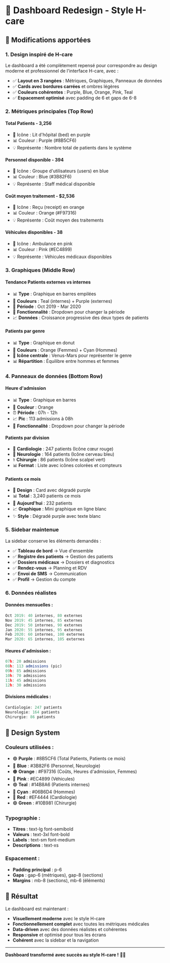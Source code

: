 # 🎨 Dashboard Redesign - Style H-care

## 🎯 Modifications apportées

### 1. **Design inspiré de H-care**
Le dashboard a été complètement repensé pour correspondre au design moderne et professionnel de l'interface H-care, avec :
- ✅ **Layout en 3 rangées** : Métriques, Graphiques, Panneaux de données
- ✅ **Cards avec bordures carrées** et ombres légères
- ✅ **Couleurs cohérentes** : Purple, Blue, Orange, Pink, Teal
- ✅ **Espacement optimisé** avec padding de 6 et gaps de 6-8

### 2. **Métriques principales (Top Row)**

#### **Total Patients** - 3,256
- 🎨 Icône : Lit d'hôpital (bed) en purple
- 📊 Couleur : Purple (#8B5CF6)
- 💡 Représente : Nombre total de patients dans le système

#### **Personnel disponible** - 394
- 🎨 Icône : Groupe d'utilisateurs (users) en blue
- 📊 Couleur : Blue (#3B82F6)
- 💡 Représente : Staff médical disponible

#### **Coût moyen traitement** - $2,536
- 🎨 Icône : Reçu (receipt) en orange
- 📊 Couleur : Orange (#F97316)
- 💡 Représente : Coût moyen des traitements

#### **Véhicules disponibles** - 38
- 🎨 Icône : Ambulance en pink
- 📊 Couleur : Pink (#EC4899)
- 💡 Représente : Véhicules médicaux disponibles

### 3. **Graphiques (Middle Row)**

#### **Tendance Patients externes vs internes**
- 📊 **Type** : Graphique en barres empilées
- 🎨 **Couleurs** : Teal (internes) + Purple (externes)
- 📅 **Période** : Oct 2019 - Mar 2020
- 🔧 **Fonctionnalité** : Dropdown pour changer la période
- 📈 **Données** : Croissance progressive des deux types de patients

#### **Patients par genre**
- 📊 **Type** : Graphique en donut
- 🎨 **Couleurs** : Orange (Femmes) + Cyan (Hommes)
- 🎯 **Icône centrale** : Venus-Mars pour représenter le genre
- 📊 **Répartition** : Équilibre entre hommes et femmes

### 4. **Panneaux de données (Bottom Row)**

#### **Heure d'admission**
- 📊 **Type** : Graphique en barres
- 🎨 **Couleur** : Orange
- ⏰ **Période** : 07h - 12h
- 📈 **Pic** : 113 admissions à 08h
- 🔧 **Fonctionnalité** : Dropdown pour changer la période

#### **Patients par division**
- 🏥 **Cardiologie** : 247 patients (Icône cœur rouge)
- 🧠 **Neurologie** : 164 patients (Icône cerveau bleu)
- ⚕️ **Chirurgie** : 86 patients (Icône scalpel vert)
- 📊 **Format** : Liste avec icônes colorées et compteurs

#### **Patients ce mois**
- 🎨 **Design** : Card avec dégradé purple
- 📊 **Total** : 3,240 patients ce mois
- 📅 **Aujourd'hui** : 232 patients
- 📈 **Graphique** : Mini graphique en ligne blanc
- ✨ **Style** : Dégradé purple avec texte blanc

### 5. **Sidebar maintenue**
La sidebar conserve les éléments demandés :
- ✅ **Tableau de bord** → Vue d'ensemble
- ✅ **Registre des patients** → Gestion des patients
- ✅ **Dossiers médicaux** → Dossiers et diagnostics
- ✅ **Rendez-vous** → Planning et RDV
- ✅ **Envoi de SMS** → Communication
- ✅ **Profil** → Gestion du compte

### 6. **Données réalistes**

#### **Données mensuelles** :
```javascript
Oct 2019: 40 internes, 80 externes
Nov 2019: 45 internes, 85 externes
Dec 2019: 50 internes, 90 externes
Jan 2020: 55 internes, 95 externes
Feb 2020: 60 internes, 100 externes
Mar 2020: 65 internes, 105 externes
```

#### **Heures d'admission** :
```javascript
07h: 20 admissions
08h: 113 admissions (pic)
09h: 85 admissions
10h: 70 admissions
11h: 45 admissions
12h: 30 admissions
```

#### **Divisions médicales** :
```javascript
Cardiologie: 247 patients
Neurologie: 164 patients
Chirurgie: 86 patients
```

## 🎨 Design System

### **Couleurs utilisées** :
- 🟣 **Purple** : #8B5CF6 (Total Patients, Patients ce mois)
- 🔵 **Blue** : #3B82F6 (Personnel, Neurologie)
- 🟠 **Orange** : #F97316 (Coûts, Heures d'admission, Femmes)
- 🩷 **Pink** : #EC4899 (Véhicules)
- 🟢 **Teal** : #14B8A6 (Patients internes)
- 🔵 **Cyan** : #06B6D4 (Hommes)
- 🔴 **Red** : #EF4444 (Cardiologie)
- 🟢 **Green** : #10B981 (Chirurgie)

### **Typographie** :
- **Titres** : text-lg font-semibold
- **Valeurs** : text-3xl font-bold
- **Labels** : text-sm font-medium
- **Descriptions** : text-xs

### **Espacement** :
- **Padding principal** : p-6
- **Gaps** : gap-6 (métriques), gap-8 (sections)
- **Margins** : mb-8 (sections), mb-6 (éléments)

## 🚀 Résultat

Le dashboard est maintenant :
- **Visuellement moderne** avec le style H-care
- **Fonctionnellement complet** avec toutes les métriques médicales
- **Data-driven** avec des données réalistes et cohérentes
- **Responsive** et optimisé pour tous les écrans
- **Cohérent** avec la sidebar et la navigation

---

**Dashboard transformé avec succès au style H-care !** 🏥✨
